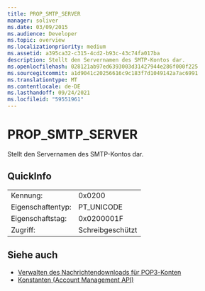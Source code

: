 ```yaml
---
title: PROP_SMTP_SERVER
manager: soliver
ms.date: 03/09/2015
ms.audience: Developer
ms.topic: overview
ms.localizationpriority: medium
ms.assetid: a395ca32-c315-4cd2-b93c-43c74fa017ba
description: Stellt den Servernamen des SMTP-Kontos dar.
ms.openlocfilehash: 028121ab97ed6393003d31427944e286f000f225
ms.sourcegitcommit: a1d9041c20256616c9c183f7d1049142a7ac6991
ms.translationtype: MT
ms.contentlocale: de-DE
ms.lasthandoff: 09/24/2021
ms.locfileid: "59551961"
---
```

# <a name="prop_smtp_server"></a>PROP_SMTP_SERVER

Stellt den Servernamen des SMTP-Kontos dar.
  
## <a name="quick-info"></a>QuickInfo

|||
|:-----|:-----|
|Kennung:  <br/> |0x0200  <br/> |
|Eigenschaftentyp:  <br/> |PT_UNICODE  <br/> |
|Eigenschaftstag:  <br/> |0x0200001F  <br/> |
|Zugriff:  <br/> |Schreibgeschützt  <br/> |
   
## <a name="see-also"></a>Siehe auch

- [Verwalten des Nachrichtendownloads für POP3-Konten](managing-message-downloads-for-pop3-accounts.md) 
- [Konstanten (Account Management API)](constants-account-management-api.md)

